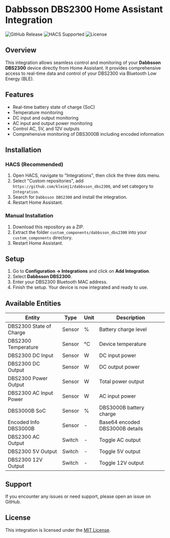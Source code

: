 # Dabbsson DBS2300 Home Assistant Integration

![GitHub Release](https://img.shields.io/github/v/release/<your_username>/ha-dabbsson-dbs2300)
![HACS Supported](https://img.shields.io/badge/HACS-Supported-blue.svg)
![License](https://img.shields.io/github/license/<your_username>/ha-dabbsson-dbs2300)

## Overview
This integration allows seamless control and monitoring of your **Dabbsson DBS2300** device directly from Home Assistant. It provides comprehensive access to real-time data and control of your DBS2300 via Bluetooth Low Energy (BLE).

## Features
- Real-time battery state of charge (SoC)
- Temperature monitoring
- DC input and output monitoring
- AC input and output power monitoring
- Control AC, 5V, and 12V outputs
- Comprehensive monitoring of DBS3000B including encoded information

## Installation
### HACS (Recommended)
1. Open HACS, navigate to "Integrations", then click the three dots menu.
2. Select "Custom repositories", add `https://github.com/kleimj1/dabbsson_dbs2300`, and set category to `Integration`.
3. Search for `Dabbsson DBS2300` and install the integration.
4. Restart Home Assistant.

### Manual Installation
1. Download this repository as a ZIP.
2. Extract the folder `custom_components/dabbsson_dbs2300` into your `custom_components` directory.
3. Restart Home Assistant.

## Setup
1. Go to **Configuration → Integrations** and click on **Add Integration**.
2. Select **Dabbsson DBS2300**.
3. Enter your DBS2300 Bluetooth MAC address.
4. Finish the setup. Your device is now integrated and ready to use.

## Available Entities
| Entity | Type | Unit | Description |
|--------|------|------|-------------|
| DBS2300 State of Charge | Sensor | % | Battery charge level |
| DBS2300 Temperature | Sensor | °C | Device temperature |
| DBS2300 DC Input | Sensor | W | DC input power |
| DBS2300 DC Output | Sensor | W | DC output power |
| DBS2300 Power Output | Sensor | W | Total power output |
| DBS2300 AC Input Power | Sensor | W | AC input power |
| DBS3000B SoC | Sensor | % | DBS3000B battery charge |
| Encoded Info DBS3000B | Sensor | - | Base64 encoded DBS3000B details |
| DBS2300 AC Output | Switch | - | Toggle AC output |
| DBS2300 5V Output | Switch | - | Toggle 5V output |
| DBS2300 12V Output | Switch | - | Toggle 12V output |

## Support
If you encounter any issues or need support, please open an issue on GitHub.

## License
This integration is licensed under the [MIT License](LICENSE).

